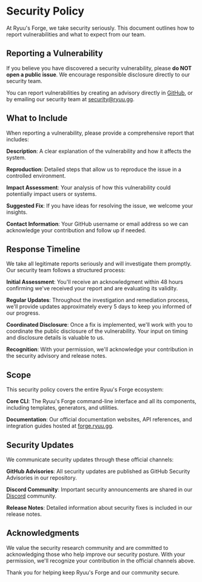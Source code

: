# Security Policy

At Ryuu's Forge, we take security seriously. This document outlines how to report vulnerabilities and what to expect from our team.

## Reporting a Vulnerability

If you believe you have discovered a security vulnerability, please **do NOT open a public issue**. We encourage responsible disclosure directly to our security team.

You can report vulnerabilities by creating an advisory directly in [GitHub](https://github.com/ryuudotgg/forge/security/advisories/new), or by emailing our security team at [security@ryuu.gg](mailto:security@ryuu.gg).

## What to Include

When reporting a vulnerability, please provide a comprehensive report that includes:

**Description**: A clear explanation of the vulnerability and how it affects the system.

**Reproduction**: Detailed steps that allow us to reproduce the issue in a controlled environment.

**Impact Assessment**: Your analysis of how this vulnerability could potentially impact users or systems.

**Suggested Fix**: If you have ideas for resolving the issue, we welcome your insights.

**Contact Information**: Your GitHub username or email address so we can acknowledge your contribution and follow up if needed.

## Response Timeline

We take all legitimate reports seriously and will investigate them promptly. Our security team follows a structured process:

**Initial Assessment**: You'll receive an acknowledgment within 48 hours confirming we've received your report and are evaluating its validity.

**Regular Updates**: Throughout the investigation and remediation process, we'll provide updates approximately every 5 days to keep you informed of our progress.

**Coordinated Disclosure**: Once a fix is implemented, we'll work with you to coordinate the public disclosure of the vulnerability. Your input on timing and disclosure details is valuable to us.

**Recognition**: With your permission, we'll acknowledge your contribution in the security advisory and release notes.

## Scope

This security policy covers the entire Ryuu's Forge ecosystem:

**Core CLI**: The Ryuu's Forge command-line interface and all its components, including templates, generators, and utilities.

**Documentation**: Our official documentation websites, API references, and integration guides hosted at [forge.ryuu.gg](https://forge.ryuu.gg).

## Security Updates

We communicate security updates through these official channels:

**GitHub Advisories**: All security updates are published as GitHub Security Advisories in our repository.

**Discord Community**: Important security announcements are shared in our [Discord](https://discord.gg/YaarU42KxQ) community.

**Release Notes**: Detailed information about security fixes is included in our release notes.

## Acknowledgments

We value the security research community and are committed to acknowledging those who help improve our security posture. With your permission, we'll recognize your contribution in the official channels above.

Thank you for helping keep Ryuu's Forge and our community secure.
